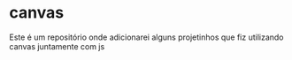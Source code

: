 # canvas
Este é um repositório onde adicionarei alguns projetinhos que fiz utilizando canvas juntamente com js

